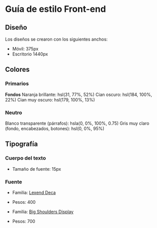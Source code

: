 # Guía de estilo Front-end

## Diseño

Los diseños se crearon con los siguientes anchos:

- Móvil: 375px
- Escritorio 1440px

## Colores

### Primarios

**Fondos**
Naranja brillante: hsl(31, 77%, 52%)
Cian oscuro: hsl(184, 100%, 22%)
Cian muy oscuro: hsl(179, 100%, 13%)

### Neutro

Blanco transparente (párrafos): hsla(0, 0%, 100%, 0.75)
Gris muy claro (fondo, encabezados, botones): hsl(0, 0%, 95%)

## Tipografía

### Cuerpo del texto

- Tamaño de fuente: 15px

### Fuente

- Familia: [Lexend Deca](https://fonts.google.com/specimen/Lexend+Deca)
- Pesos: 400

- Familia: [Big Shoulders Display](https://fonts.google.com/specimen/Big+Shoulders+Display)
- Pesos: 700
